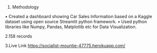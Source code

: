 1. Methodology

• Created a dashboard showing Car Sales Information based on a Kaggle dataset using open source Streamlit
python framework.
• Used python libraries like Numpy, Pandas, Matplotlib etc for Data Visualization.

2.158 records

3.Live Link
https://socialist-mountie-47775.herokuapp.com/

